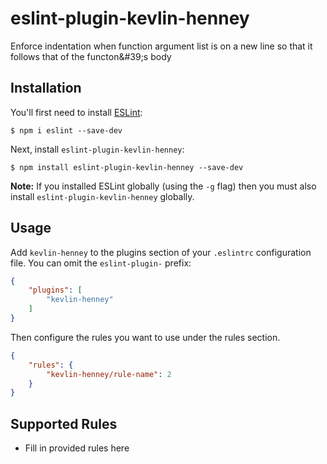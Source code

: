 # eslint-plugin-kevlin-henney

Enforce indentation when function argument list is on a new line so that it follows that of the functon\&#39;s body

## Installation

You'll first need to install [ESLint](http://eslint.org):

```
$ npm i eslint --save-dev
```

Next, install `eslint-plugin-kevlin-henney`:

```
$ npm install eslint-plugin-kevlin-henney --save-dev
```

**Note:** If you installed ESLint globally (using the `-g` flag) then you must also install `eslint-plugin-kevlin-henney` globally.

## Usage

Add `kevlin-henney` to the plugins section of your `.eslintrc` configuration file. You can omit the `eslint-plugin-` prefix:

```json
{
    "plugins": [
        "kevlin-henney"
    ]
}
```


Then configure the rules you want to use under the rules section.

```json
{
    "rules": {
        "kevlin-henney/rule-name": 2
    }
}
```

## Supported Rules

* Fill in provided rules here





